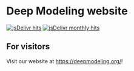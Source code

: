 # Deep Modeling website
[![jsDelivr hits](https://data.jsdelivr.com/v1/package/gh/deepmodeling/deepmodeling.github.io/badge/all?style=rounded)](https://www.jsdelivr.com/package/gh/deepmodeling/deepmodeling.github.io)
[![jsDelivr monthly hits](https://data.jsdelivr.com/v1/package/gh/deepmodeling/deepmodeling.github.io/badge?style=rounded)](https://www.jsdelivr.com/package/gh/deepmodeling/deepmodeling.github.io)

## For visitors

Visit our website at https://deepmodeling.org/!
